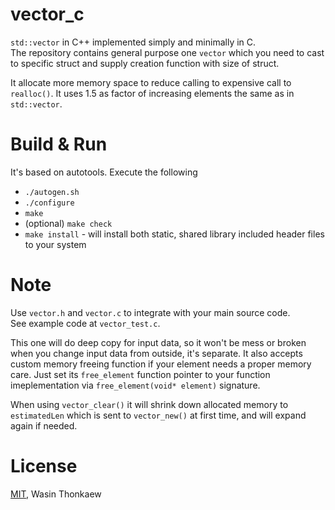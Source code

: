 # vector_c

`std::vector` in C++ implemented simply and minimally in C.  
The repository contains general purpose one `vector` which you need to cast to specific struct and supply creation function with size of struct.

It allocate more memory space to reduce calling to expensive call to `realloc()`. It uses 1.5 as factor of increasing elements the same as in `std::vector`.

# Build & Run

It's based on autotools. Execute the following

* `./autogen.sh`
* `./configure`
* `make`
* (optional) `make check`
* `make install` - will install both static, shared library included header files to your system

# Note

Use `vector.h` and `vector.c` to integrate with your main source code.  
See example code at `vector_test.c`.

This one will do deep copy for input data, so it won't be mess or broken when you change input data from outside, it's separate.
It also accepts custom memory freeing function if your element needs a proper memory care. Just set its `free_element` function pointer to your function imeplementation via `free_element(void* element)` signature.

When using `vector_clear()` it will shrink down allocated memory to `estimatedLen` which is sent to `vector_new()` at first time, and will expand again if needed.

# License

[MIT](https://github.com/haxpor/vector_c/blob/master/LICENSE), Wasin Thonkaew
